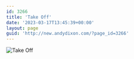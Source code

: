```yaml
---
id: 3266
title: 'Take Off'
date: '2023-03-17T13:45:39+00:00'
layout: page
guid: 'http://new.andydixon.com/?page_id=3266'
---
```


![Take Off](https://i0.wp.com/assets.g8x2.ldn.idrivee2-23.com/posters/Take%20Off%2001.jpg?w=1200&ssl=1 "Take Off")